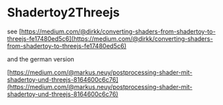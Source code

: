 # Shadertoy2Threejs

see [https://medium.com/@dirkk/converting-shaders-from-shadertoy-to-threejs-fe17480ed5c6](https://medium.com/@dirkk/converting-shaders-from-shadertoy-to-threejs-fe17480ed5c6)

and the german version

[https://medium.com/@markus.neuy/postprocessing-shader-mit-shadertoy-und-threejs-8164600c6c76](https://medium.com/@markus.neuy/postprocessing-shader-mit-shadertoy-und-threejs-8164600c6c76)